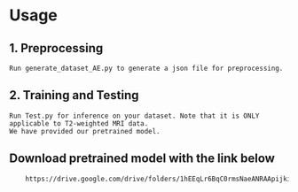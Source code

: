 # Usage
## 1. Preprocessing
    Run generate_dataset_AE.py to generate a json file for preprocessing.
## 2. Training and Testing
    Run Test.py for inference on your dataset. Note that it is ONLY applicable to T2-weighted MRI data.
    We have provided our pretrained model.
## Download pretrained model with the link below
```bash
    https://drive.google.com/drive/folders/1hEEqLr6BqC0rmsNaeANRAApijkixTt79?usp=sharing
